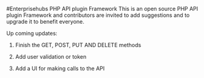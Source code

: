 #Enterprisehubs PHP API plugin Framework
This is an open source PHP API plugin Framework and contributors are invited to add suggestions and to upgrade it to benefit everyone.

Up coming updates:
1) Finish the GET, POST, PUT AND DELETE methods

2) Add user validation or token

3) Add a UI for making calls to the API
